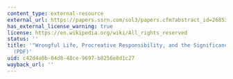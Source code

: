 ```yaml
---
content_type: external-resource
external_url: https://papers.ssrn.com/sol3/papers.cfm?abstract_id=2685379
has_external_license_warning: true
license: https://en.wikipedia.org/wiki/All_rights_reserved
status: ''
title: '"Wrongful Life, Procreative Responsibility, and the Significance of Harm."
  (PDF)'
uid: c42d4a0b-04d8-48ce-9697-b8256e8d1c27
wayback_url: ''
---
```


